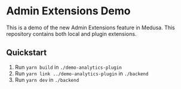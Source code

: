# Admin Extensions Demo

This is a demo of the new Admin Extensions feature in Medusa. This repository contains both local and plugin extensions.

## Quickstart

1. Run `yarn build` in `./demo-analytics-plugin`
2. Run `yarn link ../demo-analytics-plugin` in `./backend`
3. Run `yarn dev` in `./backend`
